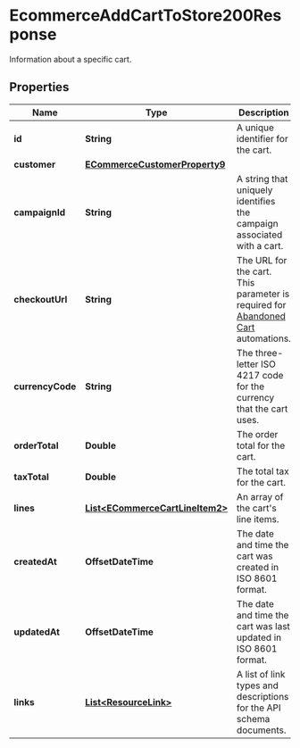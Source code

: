 

# EcommerceAddCartToStore200Response

Information about a specific cart.

## Properties

| Name | Type | Description | Notes |
|------------ | ------------- | ------------- | -------------|
|**id** | **String** | A unique identifier for the cart. |  [optional] [readonly] |
|**customer** | [**ECommerceCustomerProperty9**](ECommerceCustomerProperty9.md) |  |  [optional] |
|**campaignId** | **String** | A string that uniquely identifies the campaign associated with a cart. |  [optional] |
|**checkoutUrl** | **String** | The URL for the cart. This parameter is required for [Abandoned Cart](https://mailchimp.com/help/create-an-abandoned-cart-email/) automations. |  [optional] |
|**currencyCode** | **String** | The three-letter ISO 4217 code for the currency that the cart uses. |  [optional] |
|**orderTotal** | **Double** | The order total for the cart. |  [optional] |
|**taxTotal** | **Double** | The total tax for the cart. |  [optional] |
|**lines** | [**List&lt;ECommerceCartLineItem2&gt;**](ECommerceCartLineItem2.md) | An array of the cart&#39;s line items. |  [optional] |
|**createdAt** | **OffsetDateTime** | The date and time the cart was created in ISO 8601 format. |  [optional] [readonly] |
|**updatedAt** | **OffsetDateTime** | The date and time the cart was last updated in ISO 8601 format. |  [optional] [readonly] |
|**links** | [**List&lt;ResourceLink&gt;**](ResourceLink.md) | A list of link types and descriptions for the API schema documents. |  [optional] [readonly] |



